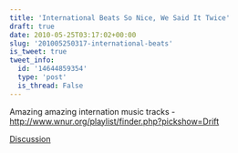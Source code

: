 ```yaml
---
title: 'International Beats So Nice, We Said It Twice'
draft: true
date: 2010-05-25T03:17:02+00:00
slug: '201005250317-international-beats'
is_tweet: true
tweet_info:
  id: '14644859354'
  type: 'post'
  is_thread: False
---
```




Amazing amazing internation music tracks - http://www.wnur.org/playlist/finder.php?pickshow=Drift

[Discussion](https://x.com/sytelus/status/14644859354)

